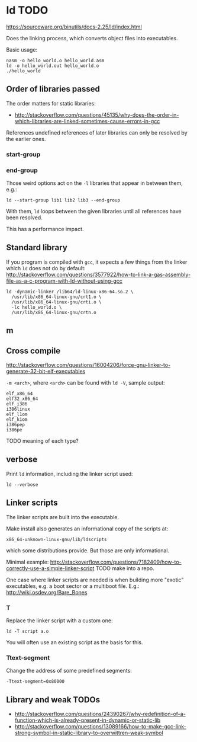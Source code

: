 # ld TODO

<https://sourceware.org/binutils/docs-2.25/ld/index.html>

Does the linking process, which converts object files into executables.

Basic usage:

    nasm -o hello_world.o hello_world.asm
    ld -o hello_world.out hello_world.o
    ./hello_world

## Order of libraries passed

The order matters for static libraries:

- <http://stackoverflow.com/questions/45135/why-does-the-order-in-which-libraries-are-linked-sometimes-cause-errors-in-gcc>

References undefined references of later libraries can only be resolved by the earlier ones.

### start-group

### end-group

Those weird options act on the `-l` libraries that appear in between them, e.g.:

    ld --start-group lib1 lib2 lib3 --end-group

With them, `ld` loops between the given libraries until all references have been resolved.

This has a performance impact.

## Standard library

If you program is compiled with `gcc`, it expects a few things from the linker which `ld` does not do by default: <http://stackoverflow.com/questions/3577922/how-to-link-a-gas-assembly-file-as-a-c-program-with-ld-without-using-gcc>

    ld -dynamic-linker /lib64/ld-linux-x86-64.so.2 \
      /usr/lib/x86_64-linux-gnu/crt1.o \
      /usr/lib/x86_64-linux-gnu/crti.o \
      -lc hello_world.o \
      /usr/lib/x86_64-linux-gnu/crtn.o

## m

## Cross compile

<http://stackoverflow.com/questions/16004206/force-gnu-linker-to-generate-32-bit-elf-executables>

`-m <arch>`, where `<arch>` can be found with `ld -V`, sample output:

    elf_x86_64
    elf32_x86_64
    elf_i386
    i386linux
    elf_l1om
    elf_k1om
    i386pep
    i386pe

TODO meaning of each type?

## verbose

Print `ld` information, including the linker script used:

    ld --verbose

## Linker scripts

The linker scripts are built into the executable.

Make install also generates an informational copy of the scripts at:

    x86_64-unknown-linux-gnu/lib/ldscripts

which some distributions provide. But those are only informational.

Minimal example: <http://stackoverflow.com/questions/7182409/how-to-correctly-use-a-simple-linker-script> TODO make into a repo.

One case where linker scripts are needed is when building more "exotic" executables, e.g. a boot sector or a multiboot file. E.g.: <http://wiki.osdev.org/Bare_Bones>

### T

Replace the linker script with a custom one:

    ld -T script a.o

You will often use an existing script as the basis for this.

### Ttext-segment

Change the address of some predefined segments:

    -Ttext-segment=0x80000

## Library and weak TODOs

- <http://stackoverflow.com/questions/24390267/why-redefinition-of-a-function-which-is-already-present-in-dynamic-or-static-lib>
- <http://stackoverflow.com/questions/13089166/how-to-make-gcc-link-strong-symbol-in-static-library-to-overwittren-weak-symbol>
